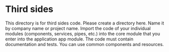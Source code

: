 # Third sides

This directory is for third sides code. Please create a directory here. Name it by company name or project name. Import the code of your individual modules (components, services, pipes, etc.) into the core module that you enter into the application app module. The code must contain documentation and tests. You can use common components and resources.
